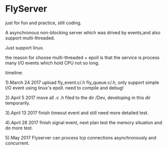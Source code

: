 # FlyServer
just for fun and practice, still coding.

A asynchronous non-blocking server which was drived by events,and also support multi-threaded.

Just support linux.

the reason for choose multi-threaded + epoll is that the service is process many I/O events which hold CPU not so long.



timeline:

1).March 24 2017 
upload fly_event.c/.h fly_queue.c/.h, only support simple I/O event using linux's epoll. need to compile and debug!

2).April 5 2017
move all .c .h filed to the dir /Dev, developing in this dir temporarily.

3).April 13 2017
finish timeout event and still need more detailed test.

4).April 26 2017
finish signal event, next plan test the memory situation and do more test.

5).May 2017
Flyserver can process tcp connections asynchronously and concurrent.
